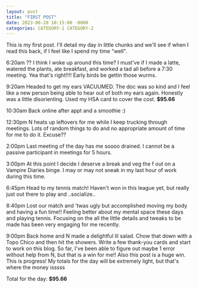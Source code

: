 ```yaml
---
layout: post
title: "FIRST POST"
date: 2023-06-28 10:15:00 -0000
categories: CATEGORY-1 CATEGORY-2
---
```

This is my first post. I'll detail my day in little chunks and we'll see if when I read this back, if I feel like I spend my time "well".

6:20am ??
I think I woke up around this time? I must've if I made a latte, watered the plants, ate breakfast, and worked a tad
all before a 7:30 meeting. Yea that's right!!!! Early birds be gettin those wurms.

9:20am
Headed to get my ears VACUUMED. The doc was so kind and I feel like a new person being able to hear out of both my ears again. 
Honestly was a little disorienting. Used my HSA card to cover the cost.
**$95.66**

10:30am
Back online after appt and a smoothie :)

12:30pm
N heats up leftovers for me while I keep trucking through meetings. Lots of random things to do and no appropriate amount of time
for me to do it. Excuse??

2:00pm
Last meeting of the day has me soooo drained. I cannot be a passive participant in meetings for 5 hours. 

3:00pm
At this point I decide I deserve a break and veg the f out on a Vampire Diaries binge. I may or may not sneak in my last hour of work
during this time.

6:45pm
Head to my tennis match! Haven't won in this league yet, but really just out there to play and ..socialize..

8:40pm
Lost our match and 'twas ugly but accomplished moving my body and having a fun time!! Feeling better about my mental space these days
and playing tennis. Focusing on the all the little details and tweaks to be made has been very engaging for me recently. 

9:00pm
Back home and N made a delightful lil salad. Chow that down with a Topo Chico and then hit the showers. Write a few thank-you cards
and start to work on this blog. So far, I've been able to figure out maybe 1 error without help from N, but that is a win for me!! Also 
this post is a huge win. This is progress! My totals for the day will be extremely light, but that's where the money isssss

Total for the day: **$95.66** 
